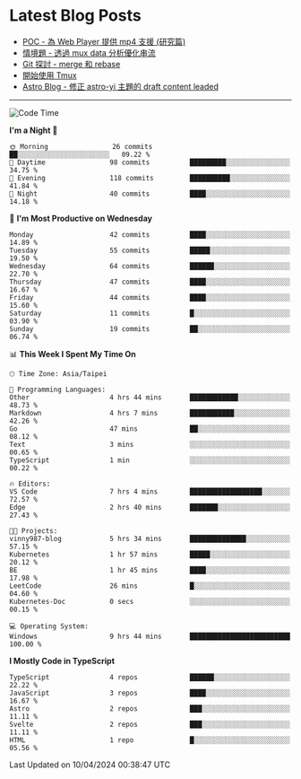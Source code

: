 # Latest Blog Posts
<!-- BLOG-POST-LIST:START -->
- [POC - 為 Web Player 提供 mp4 支援 &lpar;研究篇&rpar;](https://blog.vinny987.xyz/blog/2024/poc-how-to-provide-mp4-support-for-a-web-player-research/)
- [情境題 - 透過 mux data 分析優化串流](https://blog.vinny987.xyz/blog/2024/case-study-optimizing-streaming-through-mux-data-analysis/)
- [Git 探討 - merge 和 rebase](https://blog.vinny987.xyz/blog/2024/exploring-git-merge-and-rebase/)
- [開始使用 Tmux](https://blog.vinny987.xyz/blog/2024/start-using-tmux/)
- [Astro Blog - 修正 astro-yi 主題的 draft content leaded](https://blog.vinny987.xyz/blog/2024/astro-blog-fixed-the-issue-of-draft-content-leakage-in-the-astro-yi-theme/)
<!-- BLOG-POST-LIST:END -->

---

<!--START_SECTION:waka-->
![Code Time](http://img.shields.io/badge/Code%20Time-25%20hrs%2013%20mins-blue)

**I'm a Night 🦉** 

```text
🌞 Morning                26 commits          ██░░░░░░░░░░░░░░░░░░░░░░░   09.22 % 
🌆 Daytime                98 commits          █████████░░░░░░░░░░░░░░░░   34.75 % 
🌃 Evening                118 commits         ██████████░░░░░░░░░░░░░░░   41.84 % 
🌙 Night                  40 commits          ████░░░░░░░░░░░░░░░░░░░░░   14.18 % 
```
📅 **I'm Most Productive on Wednesday** 

```text
Monday                   42 commits          ████░░░░░░░░░░░░░░░░░░░░░   14.89 % 
Tuesday                  55 commits          █████░░░░░░░░░░░░░░░░░░░░   19.50 % 
Wednesday                64 commits          ██████░░░░░░░░░░░░░░░░░░░   22.70 % 
Thursday                 47 commits          ████░░░░░░░░░░░░░░░░░░░░░   16.67 % 
Friday                   44 commits          ████░░░░░░░░░░░░░░░░░░░░░   15.60 % 
Saturday                 11 commits          █░░░░░░░░░░░░░░░░░░░░░░░░   03.90 % 
Sunday                   19 commits          ██░░░░░░░░░░░░░░░░░░░░░░░   06.74 % 
```


📊 **This Week I Spent My Time On** 

```text
🕑︎ Time Zone: Asia/Taipei

💬 Programming Languages: 
Other                    4 hrs 44 mins       ████████████░░░░░░░░░░░░░   48.73 % 
Markdown                 4 hrs 7 mins        ███████████░░░░░░░░░░░░░░   42.26 % 
Go                       47 mins             ██░░░░░░░░░░░░░░░░░░░░░░░   08.12 % 
Text                     3 mins              ░░░░░░░░░░░░░░░░░░░░░░░░░   00.65 % 
TypeScript               1 min               ░░░░░░░░░░░░░░░░░░░░░░░░░   00.22 % 

🔥 Editors: 
VS Code                  7 hrs 4 mins        ██████████████████░░░░░░░   72.57 % 
Edge                     2 hrs 40 mins       ███████░░░░░░░░░░░░░░░░░░   27.43 % 

🐱‍💻 Projects: 
vinny987-blog            5 hrs 34 mins       ██████████████░░░░░░░░░░░   57.15 % 
Kubernetes               1 hr 57 mins        █████░░░░░░░░░░░░░░░░░░░░   20.12 % 
BE                       1 hr 45 mins        ████░░░░░░░░░░░░░░░░░░░░░   17.98 % 
LeetCode                 26 mins             █░░░░░░░░░░░░░░░░░░░░░░░░   04.60 % 
Kubernetes-Doc           0 secs              ░░░░░░░░░░░░░░░░░░░░░░░░░   00.15 % 

💻 Operating System: 
Windows                  9 hrs 44 mins       █████████████████████████   100.00 % 
```

**I Mostly Code in TypeScript** 

```text
TypeScript               4 repos             ██████░░░░░░░░░░░░░░░░░░░   22.22 % 
JavaScript               3 repos             ████░░░░░░░░░░░░░░░░░░░░░   16.67 % 
Astro                    2 repos             ███░░░░░░░░░░░░░░░░░░░░░░   11.11 % 
Svelte                   2 repos             ███░░░░░░░░░░░░░░░░░░░░░░   11.11 % 
HTML                     1 repo              █░░░░░░░░░░░░░░░░░░░░░░░░   05.56 % 
```




 Last Updated on 10/04/2024 00:38:47 UTC
<!--END_SECTION:waka-->

<!--
**vincent97277/vincent97277** is a ✨ _special_ ✨ repository because its `README.md` (this file) appears on your GitHub profile.

Here are some ideas to get you started:

- 🔭 I’m currently working on ...
- 🌱 I’m currently learning ...
- 👯 I’m looking to collaborate on ...
- 🤔 I’m looking for help with ...
- 💬 Ask me about ...
- 📫 How to reach me: ...
- 😄 Pronouns: ...
- ⚡ Fun fact: ...
-->

